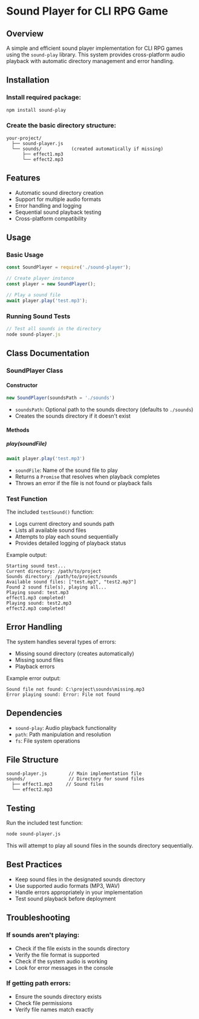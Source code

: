 
# Sound Player for CLI RPG Game

## Overview

A simple and efficient sound player implementation for CLI RPG games using the `sound-play` library. This system provides cross-platform audio playback with automatic directory management and error handling.

## Installation

### Install required package:

```bash
npm install sound-play
```

### Create the basic directory structure:

```plaintext
your-project/
  ├── sound-player.js
  └── sounds/           (created automatically if missing)
      ├── effect1.mp3
      └── effect2.mp3
```

## Features

- Automatic sound directory creation
- Support for multiple audio formats
- Error handling and logging
- Sequential sound playback testing
- Cross-platform compatibility

## Usage

### Basic Usage

```javascript
const SoundPlayer = require('./sound-player');

// Create player instance
const player = new SoundPlayer();

// Play a sound file
await player.play('test.mp3');
```

### Running Sound Tests

```javascript
// Test all sounds in the directory
node sound-player.js
```

## Class Documentation

### SoundPlayer Class

#### Constructor

```javascript
new SoundPlayer(soundsPath = './sounds')
```

- `soundsPath`: Optional path to the sounds directory (defaults to `./sounds`)
- Creates the sounds directory if it doesn't exist

#### Methods

##### play(soundFile)

```javascript
await player.play('test.mp3')
```

- `soundFile`: Name of the sound file to play
- Returns a `Promise` that resolves when playback completes
- Throws an error if the file is not found or playback fails

### Test Function

The included `testSound()` function:

- Logs current directory and sounds path
- Lists all available sound files
- Attempts to play each sound sequentially
- Provides detailed logging of playback status

Example output:

```plaintext
Starting sound test...
Current directory: /path/to/project
Sounds directory: /path/to/project/sounds
Available sound files: ["test.mp3", "test2.mp3"]
Found 2 sound file(s), playing all...
Playing sound: test.mp3
effect1.mp3 completed!
Playing sound: test2.mp3
effect2.mp3 completed!
```

## Error Handling

The system handles several types of errors:

- Missing sound directory (creates automatically)
- Missing sound files
- Playback errors

Example error output:

```plaintext
Sound file not found: C:\project\sounds\missing.mp3
Error playing sound: Error: File not found
```

## Dependencies

- `sound-play`: Audio playback functionality
- `path`: Path manipulation and resolution
- `fs`: File system operations

## File Structure

```plaintext
sound-player.js        // Main implementation file
sounds/                // Directory for sound files
  ├── effect1.mp3     // Sound files
  └── effect2.mp3
```

## Testing

Run the included test function:

```bash
node sound-player.js
```

This will attempt to play all sound files in the sounds directory sequentially.

## Best Practices

- Keep sound files in the designated sounds directory
- Use supported audio formats (MP3, WAV)
- Handle errors appropriately in your implementation
- Test sound playback before deployment

## Troubleshooting

### If sounds aren't playing:

- Check if the file exists in the sounds directory
- Verify the file format is supported
- Check if the system audio is working
- Look for error messages in the console

### If getting path errors:

- Ensure the sounds directory exists
- Check file permissions
- Verify file names match exactly
